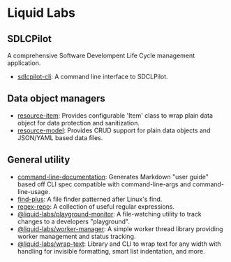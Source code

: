# Liquid Labs

## SDLCPilot

A comprehensive Software Develompent Life Cycle management application.

- [sdlcpilot-cli](https://github.com/liquid-labs/sdlcpilot-cli): A command line interface to SDCLPilot.

## Data object managers

- [resource-item](https://github.com/liquid-labs/resource-item): Provides configurable 'Item' class to wrap plain data object for data protection and sanitization.
- [resource-model](https://github.com/liquid-labs/resource-model): Provides CRUD support for plain data objects and JSON/YAML based data files.

## General utility

- [command-line-documentation](https://github.com/liquid-labs/command-line-documentation): Generates Markdown \"user guide\" based off CLI spec compatible with command-line-args and command-line-usage.
- [find-plus](https://github.com/liquid-labs/find-plus): A file finder patterned after Linux's find.
- [regex-repo](https://github.com/liquid-labs/regex-repo): A collection of useful regular expressions.
- [@liquid-labs/playground-monitor](https://github.com/liquid-labs/playground-monitor): A file-watching utility to track changes to a developers "playground".
- [@liquid-labs/worker-manager](https://github.com/liquid-labs/worker-manager): A simple worker thread library providing worker management and status tracking.
- [@liquid-labs/wrap-text](https://github.com/liquid-labs/wrap-text): Library and CLI to wrap text for any width with handling for invisible formatting, smart list indentation, and more.
